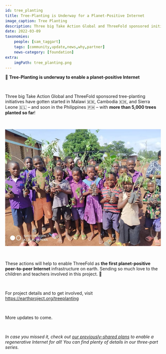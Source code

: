 ```yaml
---
id: tree_planting
title: Tree-Planting is Underway for a Planet-Positive Internet
image_caption: Tree Planting
description: Three big Take Action Global and ThreeFold sponsored initiatives across three countries have resulted in 5,000 trees planted so far!
date: 2022-03-09
taxonomies:
    people: [sam_taggart]
    tags: [community,update,news,why,partner]
    news-category: [foundation]
extra:
    imgPath: tree_planting.png
---
```


🌳 **Tree-Planting is underway to enable a planet-positive Internet**

<br/>

Three big Take Action Global and ThreeFold sponsored tree-planting initiatives have gotten started in Malawi 🇲🇼, Cambodia 🇰🇭, and Sierra Leone 🇸🇱 – and soon in the Philippines 🇵🇭 – with **more than 5,000 trees planted so far**!

<br/>

![Students](./students_trees.jpeg)

<br/>

These actions will help to enable ThreeFold as **the first planet-positive peer-to-peer Internet** infrastructure on earth. Sending so much love to the children and teachers involved in this project. 💚

<br/>

For project details and to get involved, visit https://earthproject.org/treeplanting

<br/>

More updates to come.

<br/>

*In case you missed it, check out [our previously-shared plans](https://forum.threefold.io/t/threefold-on-track-to-be-planet-positive/2097) to enable a regenerative Internet for all! You can find plenty of details in our three-part series.*